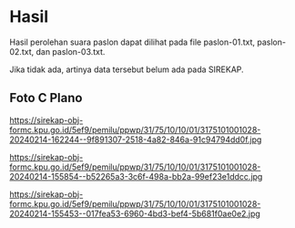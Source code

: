 # Hasil

Hasil perolehan suara paslon dapat dilihat pada file paslon-01.txt, paslon-02.txt, dan paslon-03.txt.

Jika tidak ada, artinya data tersebut belum ada pada SIREKAP.

## Foto C Plano

https://sirekap-obj-formc.kpu.go.id/5ef9/pemilu/ppwp/31/75/10/10/01/3175101001028-20240214-162244--9f891307-2518-4a82-846a-91c94794dd0f.jpg

https://sirekap-obj-formc.kpu.go.id/5ef9/pemilu/ppwp/31/75/10/10/01/3175101001028-20240214-155854--b52265a3-3c6f-498a-bb2a-99ef23e1ddcc.jpg

https://sirekap-obj-formc.kpu.go.id/5ef9/pemilu/ppwp/31/75/10/10/01/3175101001028-20240214-155453--017fea53-6960-4bd3-bef4-5b681f0ae0e2.jpg

